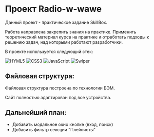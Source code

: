 # Проект Radio-w-wawe

Данный проект - практическое задание SkillBox. 

Работа направлена закрепить знания на практике. Применить теоретический материал курса на практике и отработать подходы к решению задач, над которыми работают разработчики.

В проекте используется следующий стек:

![HYML5](https://img.shields.io/badge/HTML5-E34F26?style=for-the-badge&logo=html5&logoColor=white) 
![CSS3](https://img.shields.io/badge/CSS3-1572B6?style=for-the-badge&logo=css3&logoColor=white)
![JavaScript](https://img.shields.io/badge/JavaScript-F7DF1E?style=for-the-badge&logo=css3&logoColor=000)
![Swiper](https://img.shields.io/badge/Swiper-6332F6?style=for-the-badge&logo=Swiper&logoColor=fff) 

## Файловая структура:
Файловая структура построена по технологии БЭМ.

Сайт полностью адаптирован под все устройства.

## Дальнейший план:
- Добавить модальное окно кнопке (вход, поиск)
- Добавить фильтр сексции "Плейлисты" 
